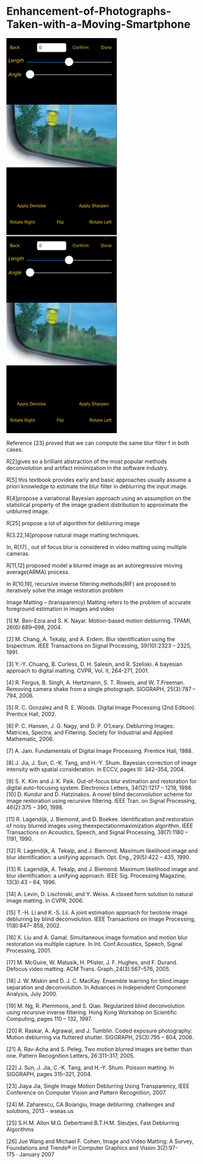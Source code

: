 # Enhancement-of-Photographs-Taken-with-a-Moving-Smartphone


![alt text](https://github.com/RockSoda/DeblurIOS/blob/master/before.png) ![alt text](https://github.com/RockSoda/DeblurIOS/blob/master/before.png)

Reference [23] proved that we can compute the same blur filter f in both cases.

R[2]gives so a brilliant abstraction of the most popular methods deconvolution and artifact minimization in the software industry.

R[5] this textbook provides early and basic approaches usually assume a priori knowledge to estimate the blur filter in deblurring the input image.

R[4]propose  a variational Bayesian approach using an assumption on the statistical property of the image gradient distribution to approximate the unblurred image.

R[25] propose a lot of algorithm for deblurring image

R[3.22,14]propose natural image matting techniques.

In, R[17] , out of focus blur is considered in video matting  using multiple cameras.

R[11,12] proposed model a blurred image as an autoregressive moving average(ARMA) process.

In R[10,19], recursive inverse filtering methods(RIF) are proposed to iteratively solve the image restoration problem
 
Image Matting – (transparency) 
Matting refers to the problem of accurate foreground estimation in images and video 

[1] M. Ben-Ezra and S. K. Nayar. Motion-based motion deblurring. TPAMI, 26(6):689–698, 2004.

[2] M. Chang, A. Tekalp, and A. Erdem. Blur identification using the bispectrum. IEEE Transactions on Signal Processing, 39(10):2323 – 2325, 1991.

[3] Y.-Y. Chuang, B. Curless, D. H. Salesin, and R. Szeliski. A bayesian approach to digital matting. CVPR, Vol. II, 264-271, 2001.

[4] R. Fergus, B. Singh, A. Hertzmann, S. T. Roweis, and W. T.Freeman. Removing camera shake from a single photograph. SIGGRAPH, 25(3):787 – 794, 2006.

[5] R. C. Gonzalez and R. E. Woods. Digital Image Processing (2nd Edition). Prentice Hall, 2002.

[6] P. C. Hansen, J. G. Nagy, and D. P. O’Leary. Deblurring Images: Matrices, Spectra, and Filtering. Society for Industrial and Applied Mathematic, 2006.

[7] A. Jain. Fundamentals of Digital Image Processing. Prentice Hall, 1988.

[8] J. Jia, J. Sun, C.-K. Tang, and H.-Y. Shum. Bayesian correction of image intensity with spatial consideration. In ECCV, pages III: 342–354, 2004. 

[9] S. K. Kim and J. K. Paik. Out-of-focus blur estimation and restoration for digital auto-focusing system. Electronics Letters, 34(12):1217 – 1219, 1998.
[10] D. Kundur and D. Hatzinakos. A novel blind deconvolution scheme for image restoration using recursive filtering. IEEE Tran. on Signal Processing, 46(2):375 – 390, 1998.

[11] R. Lagendijk, J. Biemond, and D. Boekee. Identification and restoration of noisy blurred images using theexpectationmaximization algorithm. IEEE Transactions on Acoustics, Speech, and Signal Processing, 38(7):1180 – 1191, 1990.

[12] R. Lagendijk, A. Tekalp, and J. Biemond. Maximum likelihood image and blur identification: a unifying approach. Opt. Eng., 29(5):422 – 435, 1990.

[13] R. Lagendijk, A. Tekalp, and J. Biemond. Maximum likelihood image and blur identification: a unifying approach. IEEE Sig. Processing Magazine, 13(3):43 – 64, 1996.

[14] A. Levin, D. Lischinski, and Y. Weiss. A closed form solution to natural image matting. In CVPR, 2006.

[15] T.-H. Li and K.-S. Lii. A joint estimation approach for twotone image deblurring by blind deconvolution. IEEE Transactions on Image Processing, 11(8):847– 858, 2002. 

[16] X. Liu and A. Gamal. Simultaneous image formation and motion blur restoration via multiple capture. In Int. Conf.Acoustics, Speech, Signal Processing, 2001.

[17] M. McGuire, W. Matusik, H. Pfister, J. F. Hughes, and F. Durand. Defocus video matting. ACM Trans. Graph.,24(3):567–576, 2005.

[18] J. W. Miskin and D. J. C. MacKay. Ensemble learning for blind image separation and deconvolution. In Advances in Independent Component Analysis, July 2000.

[19] M. Ng, R. Plemmons, and S. Qiao. Regularized blind deconvolution using recursive inverse filtering. Hong Kong Workshop on Scientific Computing, pages 110 – 132, 1997.

[20] R. Raskar, A. Agrawal, and J. Tumblin. Coded exposure photography: Motion deblurring via fluttered shutter. SIGGRAPH, 25(3):795 – 804, 2006.

[21] A. Rav-Acha and S. Peleg. Two motion blurred images are better than one. Pattern Recognition Letters, 26:311–317, 2005.

[22] J. Sun, J. Jia, C.-K. Tang, and H.-Y. Shum. Poisson matting. In SIGGRAPH, pages 315–321, 2004. 

[23] Jiaya Jia, Single Image Motion Deblurring Using Transparency, IEEE Conference on Computer Vision and Pattern Recognition, 2007.

[24] M. Zaharescu, CA Boiangiu, Image deblurring: challenges and solutions, 2013 - wseas.us

[25] S.H.M. Allon M.G. Debertrand B.T.H.M. Sleutjes, Fast Deblurring Algorithms

[26] Jue Wang and Michael F. Cohen, Image and Video Matting: A Survey, Foundations and Trends® in Computer Graphics and Vision 3(2):97-175 · January 2007 

